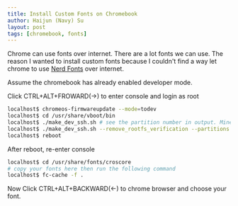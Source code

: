 ```yaml
---
title: Install Custom Fonts on Chromebook
author: Haijun (Navy) Su
layout: post
tags: [chromebook, fonts]
---
```

Chrome can use fonts over internet. There are a lot fonts we can use. The reason I wanted to install custom fonts because I couldn't find a way let chrome to use [Nerd Fonts](https://github.com/ryanoasis/nerd-fonts) over internet.

Assume the chromebook has already enabled developer mode.

Click CTRL+ALT+FROWARD(->) to enter console and login as root
```bash
localhost$ chromeos-firmwareupdate --mode=todev
localhost$ cd /usr/share/vboot/bin
localhost$ ./make_dev_ssh.sh # see the partition number in output. Mine is 2
localhost$ ./make_dev_ssh.sh --remove_rootfs_verification --partitions 2 # the number is from previous command output
localhost$ reboot
```
After reboot, re-enter console
```bash
localhost$ cd /usr/share/fonts/croscore
# copy your fonts here then run the following command
localhost$ fc-cache -f .
```

Now Click CTRL+ALT+BACKWARD(<-) to chrome browser and choose your font.
